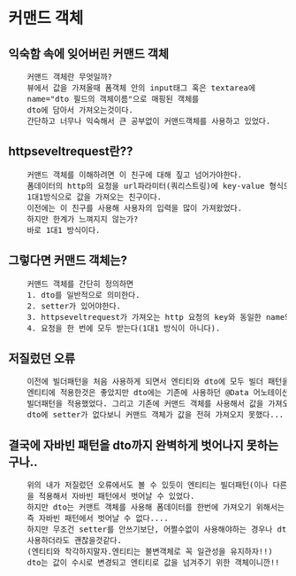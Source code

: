 <h1>커맨드 객체</h1>

<h2>익숙함 속에 잊어버린 커맨드 객체</h2>
<pre>
    커맨드 객체란 무엇일까?
    뷰에서 값을 가져올때 폼객체 안의 input태그 혹은 textarea에 
    name="dto 필드의 객체이름"으로 매핑된 객체를 
    dto에 담아서 가져오는것이다. 
    간단하고 너무나 익숙해서 큰 공부없이 커맨드객체를 사용하고 있었다.
</pre>

<h2>httpseveltrequest란??</h2>
<pre>
    커맨드 객체를 이해하려면 이 친구에 대해 짚고 넘어가야한다.
    폼데이터의 http의 요청을 url파라미터(쿼리스트링)에 key-value 형식으로 담고서 
    1대1방식으로 값을 가져오는 친구이다.
    이전에는 이 친구를 사용해 사용자의 입력을 많이 가져왔었다.
    하지만 한계가 느껴지지 않는가? 
    바로 1대1 방식이다.
</pre>

<h2>그렇다면 커맨드 객체는?</h2>
<pre>
    커맨드 객체를 간단히 정의하면
    1. dto를 일반적으로 의미한다.
    2. setter가 있어야한다.
    3. httpseveltrequest가 가져오는 http 요청의 key와 동일한 name의 필드가 정의되어있어야한다.
    4. 요청을 한 번에 모두 받는다(1대1 방식이 아니다).
</pre>

<h2>저질렀던 오류</h2>
<pre>
    이전에 빌더패턴을 처음 사용하게 되면서 엔티티와 dto에 모두 빌더 패턴을 적용했었다.
    엔티티에 적용한것은 좋았지만 dto에는 기존에 사용하던 @Data 어노테이션을 제거하고
    빌더패턴을 적용했었다. 그리고 기존에 커맨드 객체를 사용해서 값을 가져오던 방식을 그대로 사용했다.
    dto에 setter가 없다보니 커맨드 객체가 값을 전혀 가져오지 못했다...
</pre>

<h2>결국에 자바빈 패턴을 dto까지 완벽하게 벗어나지 못하는구나..</h2>
<pre>
    위의 내가 저질렀던 오류에서도 볼 수 있듯이 엔티티는 빌더패턴(이나 다른 디자인 패턴)
    을 적용해서 자바빈 패턴에서 벗어날 수 있었다.
    하지만 dto는 커맨트 객체를 사용해 폼데이터를 한번에 가져오기 위해서는 setter를 버릴 수 없다.
    즉 자바빈 패턴에서 벗어날 수 없다....
    하지만 무조건 setter를 안쓰기보단, 어쩔수없이 사용해야하는 경우나 dto와 같이 가변객체의 경우애는
    사용하더라도 괜찮을것같다.
    (엔티티와 착각하지말자.엔티티는 불변객체로 꼭 일관성을 유지하자!!)
    dto는 값이 수시로 변경되고 엔티티로 값을 넘겨주기 위한 객체이니깐!!
</pre>
